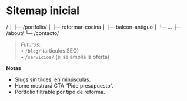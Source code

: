 # Sitemap inicial

/
│
├─ /portfolio/
│ ├─ reformar-cocina
│ ├─ balcon-antiguo
│ └─ ...
├─ /about/
└─ /contacto/


> _Futuros_:  
> • `/blog/` (artículos SEO)  
> • `/servicios/` (si se amplía la oferta)

**Notas**  
- Slugs sin tildes, en minúsculas.  
- Home mostrará CTA “Pide presupuesto”.  
- Portfolio filtrable por tipo de reforma.

